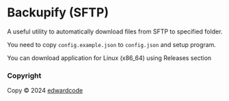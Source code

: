 # Backupify (SFTP)

A useful utility to automatically download files from
SFTP to specified folder.

You need to copy `config.example.json` to `config.json` and setup program.

You can download application for Linux (x86_64) using Releases section

### Copyright
Copy &copy; 2024 [edwardcode](https://edwardcode.net)